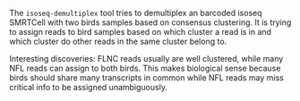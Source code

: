 The `isoseq-demultiplex` tool tries to demultiplex an barcoded isoseq SMRTCell with two birds samples
based on consensus clustering. It is trying to assign reads to bird samples based on which cluster a
read is in and which cluster do other reads in the same cluster belong to.

Interesting discoveries: FLNC reads usually are well clustered, while many NFL reads can assign to both
birds. This makes biological sense because birds should share many transcripts in common while NFL reads
may miss critical info to be assigned unambiguously.
